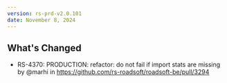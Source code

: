 ```yaml
---
version: rs-prd-v2.0.101
date: November 8, 2024
---
```


## What's Changed
* RS-4370: PRODUCTION: refactor: do not fail if import stats are missing by @marhi in https://github.com/rs-roadsoft/roadsoft-be/pull/3294